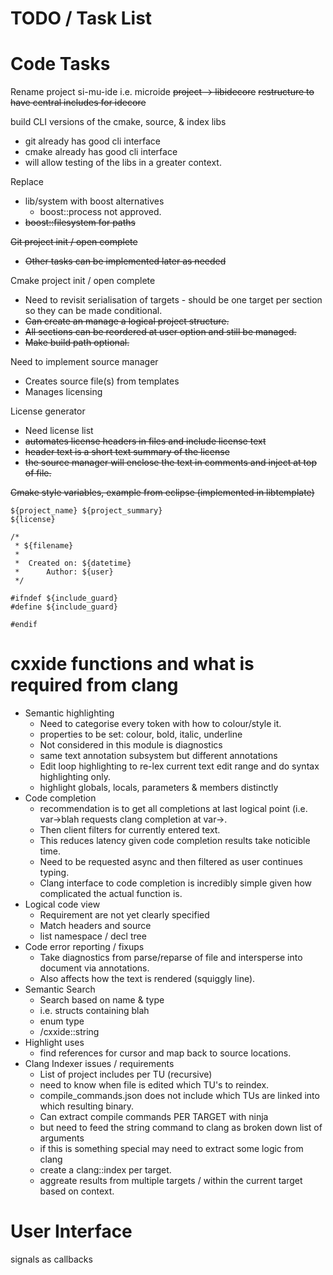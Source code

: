 TODO / Task List
================

Code Tasks
=========
Rename project si-mu-ide i.e. microide
~~project -> libidecore~~
~~restructure to have central includes for idecore~~

build CLI versions of the cmake, source, & index libs
 - git already has good cli interface
 - cmake already has good cli interface
 - will allow testing of the libs in a greater context.

Replace
 * lib/system with boost alternatives
    * boost::process not approved.
 * ~~boost::filesystem for paths~~

~~Git project init / open complete~~
 * ~~Other tasks can be implemented later as needed~~

Cmake project init / open complete
 * Need to revisit serialisation of targets - should be one target per section so they can be made conditional.
 * ~~Can create an manage a logical project structure.~~
 * ~~All sections can be reordered at user option and still be managed.~~
 * ~~Make build path optional.~~

Need to implement source manager
 * Creates source file(s) from templates
 * Manages licensing

License generator
 * Need license list
 * ~~automates license headers in files and include license text~~
 * ~~header text is a short text summary of the license~~
 * ~~the source manager will enclose the text in comments and inject at top of file.~~

~~Cmake style variables, example from eclipse (implemented in libtemplate)~~

    ${project_name} ${project_summary}
    ${license}
    
    /*
     * ${filename}
     *
     *  Created on: ${datetime}
     *      Author: ${user}
     */
    
    #ifndef ${include_guard}
    #define ${include_guard}
    
    #endif

cxxide functions and what is required from clang
================================================

 * Semantic highlighting
    * Need to categorise every token with how to colour/style it.
    * properties to be set: colour, bold, italic, underline
    * Not considered in this module is diagnostics
    * same text annotation subsystem but different annotations
    * Edit loop highlighting to re-lex current text edit range and do syntax highlighting only.
    * highlight globals, locals, parameters & members distinctly
 * Code completion
    * recommendation is to get all completions at last logical point (i.e. var->blah requests clang completion at var->.
    * Then client filters for currently entered text.
    * This reduces latency given code completion results take noticible time.
    * Need to be requested async and then filtered as user continues typing.
    * Clang interface to code completion is incredibly simple given how complicated the actual function is.
 * Logical code view
    * Requirement are not yet clearly specified
    * Match headers and source
    * list namespace / decl tree
 * Code error reporting / fixups
    * Take diagnostics from parse/reparse of file and intersperse into document via annotations.
    * Also affects how the text is rendered (squiggly line).
 * Semantic Search
    * Search based on name & type
    * i.e. structs containing blah
    * enum type
    * /cxxide::string
 * Highlight uses
    * find references for cursor and map back to source locations.
 * Clang Indexer issues / requirements
    * List of project includes per TU (recursive)
    * need to know when file is edited which TU's to reindex.
    * compile_commands.json does not include which TUs are linked into which resulting binary.
    * Can extract compile commands PER TARGET with ninja
    * but need to feed the string command to clang as broken down list of arguments
    * if this is something special may need to extract some logic from clang
    * create a clang::index per target.
    * aggreate results from multiple targets / within the current target based on context.


User Interface
=============

signals as callbacks
